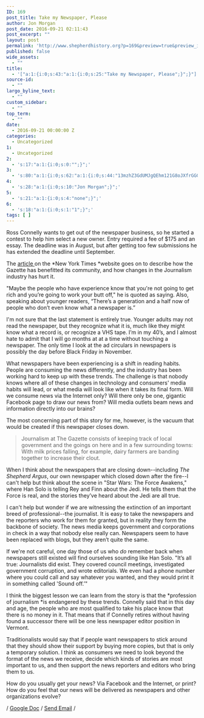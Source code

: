 ```yaml
---
ID: 169
post_title: Take my Newspaper, Please
author: Jon Morgan
post_date: 2016-09-21 02:11:43
post_excerpt: ""
layout: post
permalink: 'http://www.shepherdhistory.org?p=169&preview=true&preview_id=169'
published: false
wide_assets:
  - ""
title:
  - '["a:1:{i:0;s:43:"a:1:{i:0;s:25:"Take my Newspaper, Please";}";}"]'
source-id:
  - ""
largo_byline_text:
  - ""
custom_sidebar:
  - ""
top_term:
  - ""
date:
  - 2016-09-21 00:00:00 Z
categories:
  - Uncategorized
1:
  - Uncategorized
2:
  - 's:17:"a:1:{i:0;s:0:"";}";'
3:
  - 's:80:"a:1:{i:0;s:62:"a:1:{i:0;s:44:"13mzhZ3GdUMJgQEhm121G8oJXfrGGGYehVUmPGiFiTFE";}";}";'
4:
  - 's:28:"a:1:{i:0;s:10:"Jon Morgan";}";'
5:
  - 's:21:"a:1:{i:0;s:4:"none";}";'
6:
  - 's:18:"a:1:{i:0;s:1:"1";}";'
tags: [ ]
---
```

Ross Connelly wants to get out of the newspaper business, so he started a contest to help him select a new owner. Entry required a fee of $175 and an essay. The deadline was in August, but after getting too few submissions he has extended the deadline until September.

The <a href="http://www.nytimes.com/2016/08/26/us/want-to-own-a-newspaper-a-vermont-contest-has-trouble-finding-takers.html">article </a> on the *New York Times *website goes on to describe how the Gazette  has benefitted its community, and how changes in the Journalism industry has hurt it.

"Maybe the people who have experience know that you're not going to get rich and you’re going to work your butt off," he is quoted as saying. Also, speaking about younger readers, “There’s a generation and a half now of people who don’t even know what a newspaper is.”

I'm not sure that the last statement is entirely true. Younger adults may not read the newspaper, but they recognize what it is, much like they might know what a record is, or recognize a VHS tape. I’m in my 40’s, and I almost hate to admit that I will go months at at a time without touching a newspaper. The only time I look at the ad circulars in newspapers is possibly the day before Black Friday in November.

What newspapers have been experiencing is a shift in reading habits. People are consuming the news differently, and the industry has been working hard to keep up with these trends. The challenge is that nobody knows where all of these changes in technology and consumers' media habits will lead, or what media will look like when it takes its final form. Will we consume news via the Internet only? Will there only be one, gigantic Facebook page to draw our news from? Will media outlets beam news and information directly into our brains?

The most concerning part of this story for me, however, is the vacuum that would be created if this newspaper closes down.

<blockquote>
  Journalism at The Gazette consists of keeping track of local government and the goings on here and in a few surrounding towns: With milk prices falling, for example, dairy farmers are banding together to increase their clout.
</blockquote>

When I think about the newspapers that are closing down--including <em>The Shepherd Argus</em>, our own newspaper which closed down after the fire--I can't help but think about the scene in "Star Wars: The Force Awakens," where Han Solo is telling Rey and Finn about the Jedi. He tells them that the Force is real, and the stories they’ve heard about the Jedi are all true.

I can't help but wonder if we are witnessing the extinction of an important breed of professional--the journalist. It is easy to take the newspapers and the reporters who work for them for granted, but in reality they form the backbone of society. The news media keeps government and corporations in check in a way that nobody else really can. Newspapers seem to have been replaced with blogs, but they aren’t quite the same.

If we're not careful, one day those of us who <em>do</em> remember back when newspapers still existed will find ourselves sounding like Han Solo. "It’s all true: Journalists did exist. They covered council meetings, investigated government corruption, and wrote editorials. We even had a phone number where you could call and say whatever you wanted, and they would print it in something called 'Sound off.’"

I think the biggest lesson we can learn from the story is that the *profession of journalism *is endangered by these trends. Connelly said that in this day and age, the people who are most qualified to take his place know that there is no money in it. That means that if Connelly retires without having found a successor there will be one less newspaper editor position in Vermont.

Traditionalists would say that if people want newspapers to stick around that they should show their support by buying more copies, but that is only a temporary solution. I think as consumers we need to look beyond the format of the news we receive, decide which kinds of stories are most important to us, and then support the news reporters and editors who bring them to us.

How do you usually get your news? Via Facebook and the Internet, or print? How do you feel that our news will be delivered as newspapers and other organizations evolve?

/ <a href="https://docs.google.com/document/d/13mzhZ3GdUMJgQEhm121G8oJXfrGGGYehVUmPGiFiTFE/edit?usp=sharing">Google Doc</a> / <a href="mailto:shepherddigest@gmail.com">Send Email</a> /